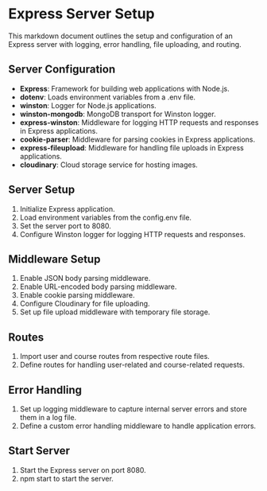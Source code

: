 # Express Server Setup

This markdown document outlines the setup and configuration of an Express server with logging, error handling, file uploading, and routing.

## Server Configuration

- **Express**: Framework for building web applications with Node.js.
- **dotenv**: Loads environment variables from a .env file.
- **winston**: Logger for Node.js applications.
- **winston-mongodb**: MongoDB transport for Winston logger.
- **express-winston**: Middleware for logging HTTP requests and responses in Express applications.
- **cookie-parser**: Middleware for parsing cookies in Express applications.
- **express-fileupload**: Middleware for handling file uploads in Express applications.
- **cloudinary**: Cloud storage service for hosting images.

## Server Setup

1. Initialize Express application.
2. Load environment variables from the config.env file.
3. Set the server port to 8080.
4. Configure Winston logger for logging HTTP requests and responses.

## Middleware Setup

1. Enable JSON body parsing middleware.
2. Enable URL-encoded body parsing middleware.
3. Enable cookie parsing middleware.
4. Configure Cloudinary for file uploading.
5. Set up file upload middleware with temporary file storage.

## Routes

1. Import user and course routes from respective route files.
2. Define routes for handling user-related and course-related requests.

## Error Handling

1. Set up logging middleware to capture internal server errors and store them in a log file.
2. Define a custom error handling middleware to handle application errors.

## Start Server

1. Start the Express server on port 8080.
2. npm start  to start the server.



